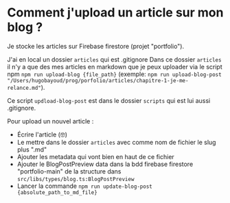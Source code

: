 # Comment j'upload un article sur mon blog ?

Je stocke les articles sur Firebase firestore (projet "portfolio").

J'ai en local un dossier `articles` qui est .gitignore
Dans ce dossier `articles` il n'y a que des mes articles en markdown que je peux uploader via le script npm `npm run upload-blog {file_path}` (exemple: `npm run upload-blog-post "/Users/hugobayoud/prog/porfolio/articles/chapitre-1-je-me-relance.md"`).

Ce script `updload-blog-post` est dans le dossier `scripts` qui est lui aussi .gitignore.

Pour upload un nouvel article :

- Écrire l'article (🤓)
- Le mettre dans le dossier `articles` avec comme nom de fichier le slug plus ".md"
- Ajouter les metadata qui vont bien en haut de ce fichier
- Ajouter le BlogPostPreview data dans la bdd firebase firestore "portfolio-main" de la structure dans `src/libs/types/blog.ts:BlogPostPreview`
- Lancer la commande `npm run update-blog-post {absolute_path_to_md_file}`
